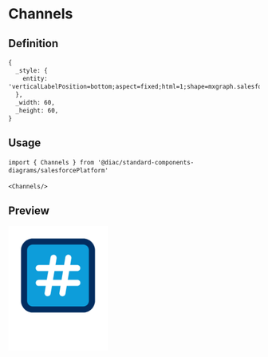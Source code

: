 # Channels

## Definition

```
{
  _style: { 
    entity: 'verticalLabelPosition=bottom;aspect=fixed;html=1;shape=mxgraph.salesforce.channels;',
  },
  _width: 60,
  _height: 60,
}
```

## Usage

```
import { Channels } from '@diac/standard-components-diagrams/salesforcePlatform'

<Channels/>
```

## Preview

<img src="./channels.png" width="200"/>
